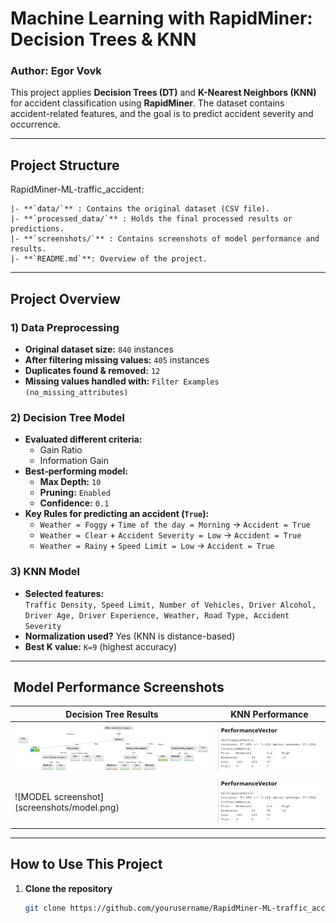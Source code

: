 # Machine Learning with RapidMiner: Decision Trees & KNN

###  Author: Egor Vovk

This project applies **Decision Trees (DT)** and **K-Nearest Neighbors (KNN)** for accident classification using **RapidMiner**.
 The dataset contains accident-related features, and the goal is to predict accident severity and occurrence.

---

##  Project Structure
 RapidMiner-ML-traffic_accident:
 
	|- **`data/`** : Contains the original dataset (CSV file).
	|- **`processed_data/`** : Holds the final processed results or predictions.
	|- **`screenshots/`** : Contains screenshots of model performance and results.
	|- **`README.md`**: Overview of the project.

---

##  Project Overview

### 1️) **Data Preprocessing**
- **Original dataset size:** `840` instances
- **After filtering missing values:** `405` instances
- **Duplicates found & removed:** `12`
- **Missing values handled with:** `Filter Examples (no_missing_attributes)`

### 2️) **Decision Tree Model**
- **Evaluated different criteria:**  
  - Gain Ratio  
  - Information Gain  
- **Best-performing model:**  
  - **Max Depth:** `10`  
  - **Pruning:** `Enabled`  
  - **Confidence:** `0.1`  
- **Key Rules for predicting an accident (`True`):**
  - `Weather = Foggy` + `Time of the day = Morning` → `Accident = True`
  - `Weather = Clear` + `Accident Severity = Low` → `Accident = True`
  - `Weather = Rainy` + `Speed Limit = Low` → `Accident = True`

### 3️) **KNN Model**
- **Selected features:**  
  `Traffic Density, Speed Limit, Number of Vehicles, Driver Alcohol, Driver Age, Driver Experience, Weather, Road Type, Accident Severity`
- **Normalization used?**  Yes (KNN is distance-based)
- **Best K value:** `K=9` (highest accuracy)

---

## ️ Model Performance Screenshots
| Decision Tree Results | KNN Performance |
|----------------|----------------|
| ![DT Screenshot](screenshots/decision_tree_results.png) | ![KNN Screenshot](screenshots/knn_results.png) |
| ![MODEL screenshot] (screenshots/model.png) | ![PerformanceVector screenshot](screenshots/knn_performance_vector.png)

---

##  How to Use This Project
1. **Clone the repository**  
   ```bash
   git clone https://github.com/yourusername/RapidMiner-ML-traffic_accident.git
